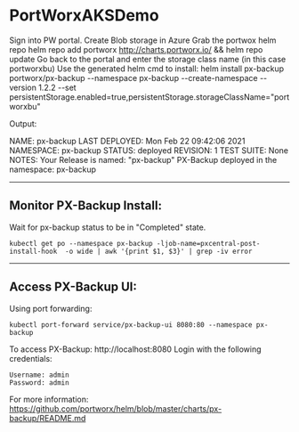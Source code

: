 # PortWorxAKSDemo
Sign into PW portal.
Create Blob storage in Azure
Grab the portwox helm repo
   helm repo add portworx http://charts.portworx.io/ && helm repo update 
Go back to the portal and enter the storage class name (in this case portworxbu)
Use the generated helm cmd to install:
    helm install px-backup portworx/px-backup --namespace px-backup --create-namespace --version 1.2.2 --set persistentStorage.enabled=true,persistentStorage.storageClassName="portworxbu"


Output:

NAME: px-backup
LAST DEPLOYED: Mon Feb 22 09:42:06 2021
NAMESPACE: px-backup
STATUS: deployed
REVISION: 1
TEST SUITE: None
NOTES:
Your Release is named: "px-backup"
PX-Backup deployed in the namespace: px-backup

--------------------------------------------------
Monitor PX-Backup Install:
--------------------------------------------------
Wait for px-backup status to be in "Completed" state.

    kubectl get po --namespace px-backup -ljob-name=pxcentral-post-install-hook  -o wide | awk '{print $1, $3}' | grep -iv error

--------------------------------------------------
Access PX-Backup UI:
--------------------------------------------------
Using port forwarding:

    kubectl port-forward service/px-backup-ui 8080:80 --namespace px-backup

To access PX-Backup:  http://localhost:8080
Login with the following credentials:

    Username: admin
    Password: admin

For more information: https://github.com/portworx/helm/blob/master/charts/px-backup/README.md
